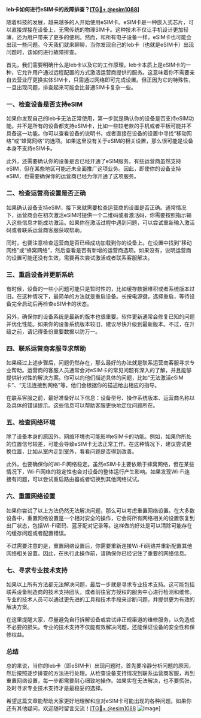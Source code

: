 **leb卡如何进行eSIM卡的故障排查？[[TG💪+ @esim1088](https://t.me/s/esim1088)]**

随着科技的发展，越来越多的人开始使用eSIM卡。eSIM卡是一种嵌入式芯片，可以直接焊接在设备上，无需传统的物理SIM卡。这种技术不仅让手机设计更加轻薄，还为用户带来了更多的便利。然而，和所有电子设备一样，eSIM卡也可能会出现一些问题。今天我们就来聊聊，当你发现自己的leb卡（也就是eSIM卡）出现问题时，该如何进行故障排查。

首先，我们需要明确什么是leb卡以及它的工作原理。leb卡本质上是eSIM卡的一种，它允许用户通过远程配置的方式激活运营商提供的服务。这意味着你不需要亲自去营业厅更换实体SIM卡，只需通过网络即可完成设置。但正因为它的特殊性，一旦出现问题，排查起来可能会比普通SIM卡复杂一些。

### 一、检查设备是否支持eSIM

如果你发现自己的leb卡无法正常使用，第一步就是确认你的设备是否支持eSIM功能。并不是所有的设备都支持eSIM卡，比如一些较老款的手机或者平板可能并不具备这一功能。你可以查看设备的说明书，或者直接在设备的设置中寻找“移动网络”或“蜂窝网络”的选项。如果这里没有关于eSIM的相关设置，那么很可能是设备本身不支持eSIM卡。

此外，还需要确认你的设备是否已经开通了eSIM服务。有些运营商虽然支持eSIM，但在某些地区可能还未全面推广这项业务。因此，即使你的设备支持eSIM，也需要确保你的运营商已经为你开通了这项服务。

### 二、检查运营商设置是否正确

如果确认设备支持eSIM，接下来就需要检查运营商的设置是否正确。通常情况下，运营商会在初次激活eSIM时提供一个二维码或者激活码，你需要按照指示输入这些信息才能成功激活。如果你在激活过程中遇到问题，可以尝试重新输入激活码或者联系运营商客服获取帮助。

同时，也要注意检查运营商是否已经成功加载到你的设备上。在设置中找到“移动网络”或“蜂窝网络”，然后查看是否有新增的运营商选项。如果没有，说明运营商的设置可能还没有生效，需要再次尝试激活或者联系客服解决。

### 三、重启设备并更新系统

有时候，设备的一些小问题可能只是暂时性的，比如缓存数据堆积或者系统版本过旧。在这种情况下，最简单的方法就是重启设备。长按电源键，选择重启，等待设备完全启动后再检查eSIM卡的状态。

另外，确保你的设备系统是最新的版本也很重要。软件更新通常会修复已知的问题并优化性能。如果你的设备系统版本较旧，建议尽快升级到最新版本。不过，在升级之前，请记得备份重要数据以防万一。

### 四、联系运营商客服寻求帮助

如果经过上述步骤后，问题仍然存在，那么最好的办法就是联系运营商客服寻求专业帮助。运营商的客服人员通常会对eSIM卡的常见问题有深入的了解，并且能够提供针对性的解决方案。你可以向他们描述具体的问题，比如“无法激活eSIM卡”、“无法连接到网络”等，他们会根据你的描述给出相应的指导。

在联系客服之前，最好准备好以下信息：设备型号、操作系统版本、运营商名称以及具体的错误提示。这些信息可以帮助客服更快地定位问题所在。

### 五、检查网络环境

除了设备本身的原因外，网络环境也可能影响eSIM卡的功能。例如，如果你所处的位置信号较差，可能会导致eSIM卡无法正常工作。在这种情况下，建议尝试更换位置，比如从室内走到室外，看看问题是否得到改善。

此外，也要确保你的Wi-Fi网络稳定。虽然eSIM卡主要依赖于蜂窝网络，但在某些情况下，Wi-Fi网络的稳定性也会对设备的整体运行产生影响。如果发现Wi-Fi连接有问题，可以尝试重启路由器或者切换到其他网络试试。

### 六、重置网络设置

如果你尝试了以上方法仍然无法解决问题，那么可以考虑重置网络设置。在大多数设备中，重置网络设置是一个相对安全的操作，它会将所有网络相关的设置恢复到出厂状态，包括Wi-Fi密码、蓝牙配对记录等。这样做的好处是可以清除可能存在的缓存问题或者配置错误。

不过需要注意的是，重置网络设置后，你需要重新连接Wi-Fi网络并重新配置其他网络相关设置。因此，在执行此操作前，请确保你已经记住了重要的网络信息。

### 七、寻求专业技术支持

如果以上所有方法都无法解决问题，最后一步就是寻求专业技术支持。这可能包括联系设备制造商的技术支持团队，或者前往官方授权的服务中心进行检测和维修。专业的技术人员可以通过更先进的工具和技术手段来诊断问题，并提供更为有效的解决方案。

在这里提醒大家，尽量避免自行拆解设备或尝试非正规渠道的维修服务，以免造成不必要的损失。专业的技术支持不仅能有效解决问题，还能保证设备的安全性和保修权益。

### 总结

总的来说，当你的leb卡（即eSIM卡）出现问题时，首先要冷静分析问题的原因，然后按照逐步排查的方法进行处理。从检查设备支持情况到联系运营商客服，再到重置网络设置，每一步都需要耐心细致地操作。如果实在无法解决，也不要慌张，及时寻求专业技术支持才是最稳妥的选择。

希望这篇文章能帮助大家更好地理解和应对eSIM卡可能出现的各种问题。如果你还有其他疑问，欢迎随时留言交流！[[TG💪+ @esim1088](https://t.me/s/esim1088) ![Image](https://i.postimg.cc/4NQfJmqS/Snipaste-2025-05-13-00-14-12.png)]